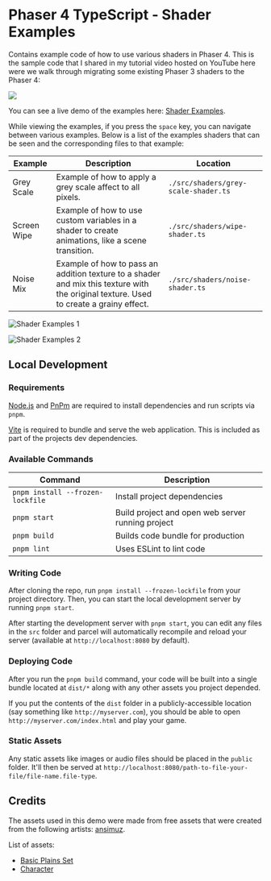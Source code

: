 # Phaser 4 TypeScript - Shader Examples

Contains example code of how to use various shaders in Phaser 4. This is the sample code that I shared in my tutorial video hosted on YouTube here were we walk through migrating some existing Phaser 3 shaders to the Phaser 4:

[<img src="https://i.ytimg.com/vi/4Dj5PSKwjak/hqdefault.jpg">](https://youtu.be/4Dj5PSKwjak "Phaser 3 Tutorial: Getting Started with Shaders!")

You can see a live demo of the examples here: <a href="https://devshareacademy.github.io/phaser-4-typescript-games-and-examples/examples/rc5/shader-pipeline-migration/index.html" target="_blank">Shader Examples</a>.

While viewing the examples, if you press the `space` key, you can navigate between various examples. Below is a list of the examples shaders that can be seen and the corresponding files to that example:

| Example | Description | Location |
|---------|-------------|----------|
| Grey Scale | Example of how to apply a grey scale affect to all pixels. | `./src/shaders/grey-scale-shader.ts` |
| Screen Wipe | Example of how to use custom variables in a shader to create animations, like a scene transition. | `./src/shaders/wipe-shader.ts` |
| Noise Mix | Example of how to pass an addition texture to a shader and mix this texture with the original texture. Used to create a grainy effect. | `./src/shaders/noise-shader.ts` |

![Shader Examples 1](./docs/example.gif?raw=true)

![Shader Examples 2](./docs/example2.gif?raw=true)

## Local Development

### Requirements

<a href="https://nodejs.org" target="_blank">Node.js</a> and <a href="https://pnpm.io/" target="_blank">PnPm</a> are required to install dependencies and run scripts via `pnpm`.

<a href="https://vitejs.dev/" target="_blank">Vite</a> is required to bundle and serve the web application. This is included as part of the projects dev dependencies.

### Available Commands

| Command | Description |
|---------|-------------|
| `pnpm install --frozen-lockfile` | Install project dependencies |
| `pnpm start` | Build project and open web server running project |
| `pnpm build` | Builds code bundle for production |
| `pnpm lint` | Uses ESLint to lint code |

### Writing Code

After cloning the repo, run `pnpm install --frozen-lockfile` from your project directory. Then, you can start the local development
server by running `pnpm start`.

After starting the development server with `pnpm start`, you can edit any files in the `src` folder
and parcel will automatically recompile and reload your server (available at `http://localhost:8080`
by default).

### Deploying Code

After you run the `pnpm build` command, your code will be built into a single bundle located at
`dist/*` along with any other assets you project depended.

If you put the contents of the `dist` folder in a publicly-accessible location (say something like `http://myserver.com`),
you should be able to open `http://myserver.com/index.html` and play your game.

### Static Assets

Any static assets like images or audio files should be placed in the `public` folder. It'll then be served at `http://localhost:8080/path-to-file-your-file/file-name.file-type`.

## Credits

The assets used in this demo were made from free assets that were created from the following artists: <a href="https://axulart.itch.io/" target="_blank">ansimuz</a>.

List of assets:

* <a href="https://axulart.itch.io/axularts-basicplains-tileset-ver2" target="_blank">Basic Plains Set</a>
* <a href="https://axulart.itch.io/small-8-direction-characters" target="_blank">Character</a>
